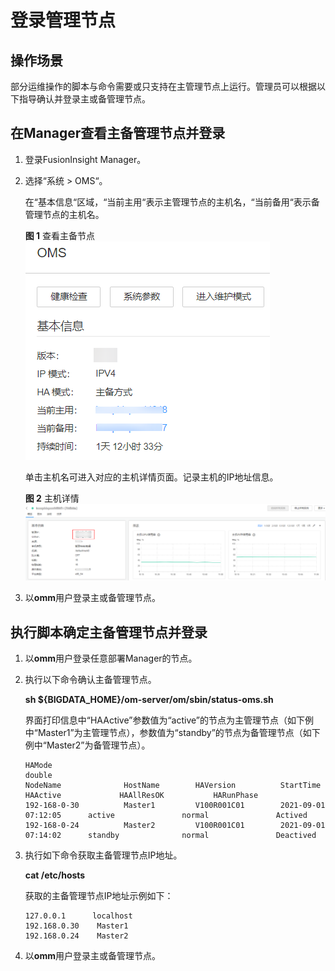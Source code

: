 # 登录管理节点<a name="admin_guide_000005"></a>

## 操作场景<a name="zh-cn_topic_0263899455_s7128e8f6c7494cfeaa20079a5df01ff2"></a>

部分运维操作的脚本与命令需要或只支持在主管理节点上运行。管理员可以根据以下指导确认并登录主或备管理节点。

## 在Manager查看主备管理节点并登录<a name="zh-cn_topic_0263899455_section19247450185112"></a>

1.  登录FusionInsight Manager。
2.  选择“系统 \> OMS“。

    在“基本信息“区域，“当前主用“表示主管理节点的主机名，“当前备用“表示备管理节点的主机名。

    **图 1**  查看主备节点<a name="zh-cn_topic_0263899455_fig15916394463"></a>  
    ![](figures/查看主备节点.png "查看主备节点")

    单击主机名可进入对应的主机详情页面。记录主机的IP地址信息。

    **图 2**  主机详情<a name="zh-cn_topic_0263899455_fig1166186154718"></a>  
    ![](figures/主机详情.png "主机详情")

3.  以**omm**用户登录主或备管理节点。

## 执行脚本确定主备管理节点并登录<a name="zh-cn_topic_0263899455_section2041437195014"></a>

1.  以**omm**用户登录任意部署Manager的节点。
2.  执行以下命令确认主备管理节点。

    **sh $\{BIGDATA\_HOME\}/om-server/om/sbin/status-oms.sh**

    界面打印信息中“HAActive”参数值为“active”的节点为主管理节点（如下例中“Master1”为主管理节点），参数值为“standby”的节点为备管理节点（如下例中“Master2”为备管理节点）。

    ```
    HAMode 
    double 
    NodeName              HostName        HAVersion          StartTime                HAActive             HAAllResOK           HARunPhase  
    192-168-0-30          Master1         V100R001C01        2021-09-01 07:12:05      active               normal               Actived     
    192-168-0-24          Master2         V100R001C01        2021-09-01 07:14:02      standby              normal               Deactived 
    ```

3.  执行如下命令获取主备管理节点IP地址。

    **cat /etc/hosts**

    获取的主备管理节点IP地址示例如下：

    ```
    127.0.0.1      localhost
    192.168.0.30    Master1
    192.168.0.24    Master2
    ```

4.  以**omm**用户登录主或备管理节点。

